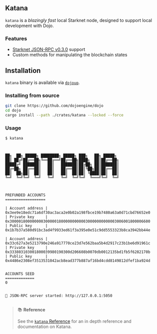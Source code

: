 ## Katana

`katana` is a _blazingly fast_ local Starknet node, designed to support local development with Dojo.

### Features

- [Starknet JSON-RPC v0.3.0](https://github.com/starkware-libs/starknet-specs/tree/v0.3.0) support
- Custom methods for manipulating the blockchain states

## Installation

`katana` binary is available via [`dojoup`](../../getting-started/quick-start.md).

### Installing from source

```sh
git clone https://github.com/dojoengine/dojo
cd dojo
cargo install --path ./crates/katana --locked --force
```

### Usage

```console
$ katana



██╗  ██╗ █████╗ ████████╗ █████╗ ███╗   ██╗ █████╗
██║ ██╔╝██╔══██╗╚══██╔══╝██╔══██╗████╗  ██║██╔══██╗
█████╔╝ ███████║   ██║   ███████║██╔██╗ ██║███████║
██╔═██╗ ██╔══██║   ██║   ██╔══██║██║╚██╗██║██╔══██║
██║  ██╗██║  ██║   ██║   ██║  ██║██║ ╚████║██║  ██║
╚═╝  ╚═╝╚═╝  ╚═╝   ╚═╝   ╚═╝  ╚═╝╚═╝  ╚═══╝╚═╝  ╚═╝



PREFUNDED ACCOUNTS
==================

| Account address |  0x3ee9e18edc71a6df30ac3aca2e0b02a198fbce19b7480a63a0d71cbd76652e0
| Private key     |  0x300001800000000300000180000000000030000000000003006001800006600
| Public key      |  0x1b7b37a580d91bc3ad4f9933ed61f3a395e0e51c9dd5553323b8ca3942bb44e

| Account address |  0x33c627a3e5213790e246a917770ce23d7e562baa5b4d2917c23b1be6d91961c
| Private key     |  0x333803103001800039980190300d206608b0070db0012135bd1fb5f6282170b
| Public key      |  0x4486e2308ef3513531042acb8ead377b887af16bd4cdd8149812dfef1ba924d


ACCOUNTS SEED
=============
0


🚀 JSON-RPC server started: http://127.0.0.1:5050


```

> 📚 **Reference**
>
> See the [`katana` Reference](./reference.md) for an in depth reference and documentation on Katana.
